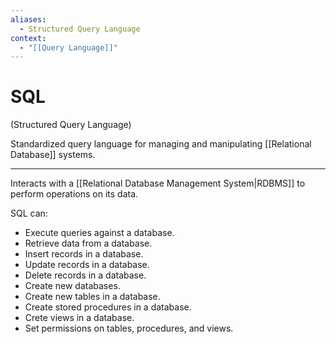 ```yaml
---
aliases:
  - Structured Query Language
context:
  - "[[Query Language]]"
---
```


# SQL

(Structured Query Language)

Standardized query language for managing and manipulating [[Relational Database]] systems.

---

Interacts with a [[Relational Database Management System|RDBMS]] to perform operations on its data.

SQL can:

- Execute queries against a database.
- Retrieve data from a database.
- Insert records in a database.
- Update records in a database.
- Delete records in a database.
- Create new databases.
- Create new tables in a database.
- Create stored procedures in a database.
- Crete views in a database.
- Set permissions on tables, procedures, and views.
